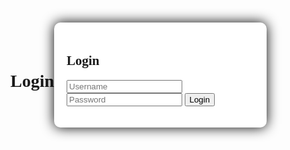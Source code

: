 # Login
<!DOCTYPE html>
<html lang="en">
<head>
<meta charset="UTF-8">
<meta name="viewport" content="width=device-width, initial-scale=1.0">
<title>Login Form</title>
<style>
  body {
    background-size: cover;
    font-family:'Times New Roman', Times, serif;
    margin: 0;
    padding: 0;
    display: flex;
    justify-content: center;
    align-items: center;
    height: 100vh;
  }
    .login-container {
    background-color: #fff;
    border-radius: 10px;
    padding: 20px;
    box-shadow: 0 0 20px black;
    width: 300px;
  }
  
  .login-container h2 {
    text-align: center;
    margin-bottom: 20px;
  }
  
  .login-container input[type="text"],
  .login-container input[type="password"] {
    width: 100%;
    padding: 10px;
    margin-bottom: 15px;
    border: 1px solid #ccc;
    border-radius: 5px;
    box-sizing: border-box;
  }
  
  .login-container input[type="submit"] {
    width: 100%;
    background-color:#4caf50;
    color: #fff;
    padding: 10px;
    border: none;
    border-radius: 5px;
    cursor: pointer;
  }
  
  .login-container input[type="submit"]:hover {
    background-color: #45a049;
  }
</style>
</head>
<body>

<div class="login-container">
  <h2>Login</h2>
  <form>
    <input type="text" name="username" placeholder="Username">
    <input type="password" name="password" placeholder="Password">
    <input type="submit" value="Login">
  </form>
</div>

</body>
</html>
